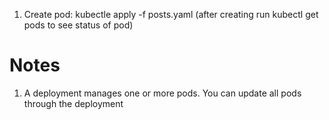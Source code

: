 1. Create pod: kubectle apply -f posts.yaml (after creating run kubectl get pods to see status of pod)


# Notes
1. A deployment manages one or more pods. You can update all pods through the deployment

